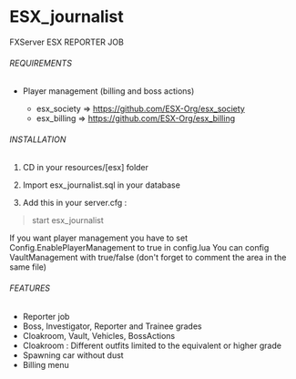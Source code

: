 # ESX_journalist

FXServer ESX REPORTER JOB

###### REQUIREMENTS

- Player management (billing and boss actions)

	- esx_society => https://github.com/ESX-Org/esx_society
	- esx_billing => https://github.com/ESX-Org/esx_billing

###### INSTALLATION

1.	CD in your resources/[esx] folder

2.	Import esx_journalist.sql in your database

3.	Add this in your server.cfg :

> start esx_journalist

If you want player management you have to set Config.EnablePlayerManagement to true in config.lua You can config VaultManagement with true/false (don't forget to comment the area in the same file)

###### FEATURES

- Reporter job
- Boss, Investigator, Reporter and Trainee grades
- Cloakroom, Vault, Vehicles, BossActions
- Cloakroom : Different outfits limited to the equivalent or higher grade
- Spawning car without dust
- Billing menu
